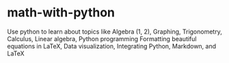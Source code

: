 # math-with-python
Use python to learn about topics like Algebra (1, 2), Graphing, Trigonometry, Calculus, Linear algebra, Python programming Formatting beautiful equations in LaTeX, Data visualization, Integrating Python, Markdown, and LaTeX
